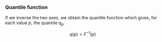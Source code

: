 ### Quantile function

If we inverse the two axes, we obtain the quantile function which gives, for each value $p$, the quantile $q_p$.

$$q(p) = F^{-1}(p)$$

